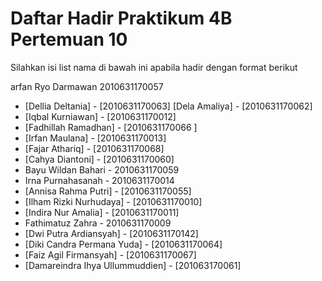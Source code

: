 # Daftar Hadir Praktikum 4B Pertemuan 10
Silahkan isi list nama di bawah ini apabila hadir dengan format berikut

 arfan Ryo Darmawan 2010631170057
- [Dellia Deltania] - [2010631170063]
[Dela Amaliya] - [2010631170062]
- [Iqbal Kurniawan] - [2010631170012]
- [Fadhillah Ramadhan] - [2010631170066 ]
- [Irfan Maulana] - [2010631170013]
- [Fajar Athariq] - [2010631170068]
- [Cahya Diantoni] - [2010631170060]
- Bayu Wildan Bahari - 2010631170059
- Irna Purnahasanah - 2010631170014
- [Annisa Rahma Putri] - [2010631170055]
- [Ilham Rizki Nurhudaya] - [2010631170010]
- [Indira Nur Amalia] - [2010631170011]
- Fathimatuz Zahra - 2010631170009
- [Dwi Putra Ardiansyah] - [2010631170142]
- [Diki Candra Permana Yuda] - [2010631170064]
- [Faiz Agil Firmansyah] - [2010631170067]
- [Damareindra Ihya Ullummuddien] - [201063170061]
